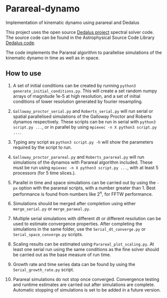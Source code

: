 # Parareal-dynamo
Implementation of kinematic dynamo using parareal and Dedalus

This project uses the open source [Dedalus project](http://dedalus-project.org) spectral solver code.
The source code can be found in the Astrophysical Source Code Library [Dedalus code](http://ascl.net/1603.015).

The code implements the Parareal algorithm to parallelise simulations of the kinematic dynamo in time 
as well as in space. 

## How to use
1. A set of initial conditions can be created by running `python3 generate_initial_conditions.py`. This will create a set random numpy arrays of magnitude 1e-5 at high resolution, and a set of initial conditions of lower resolution generated by fourier resampling.

2. `Galloway_proctor_serial.py` and `Roberts_serial.py` will run serial or spatial parallelised simulations of the Galloway Proctor and Roberts dynamos respectively. These scripts can be run in serial with `python3 script.py ...`, or in parallel by using `mpiexec -n X python3 script.py ...`.

3. Typing any script as `python3 script.py -h` will show the parameters required by the script to run. 

4. `Galloway_proctor_parareal.py` and `Roberts_parareal.py` will run simulations of the dynamos with Parareal algorithm included. These must be run using `mpiexec -n X python3 script.py ...`, with at least 5 processors (for 5 time slices.). 

5. Parallel in time and space simulations can be carried out by using the `-px` option with the parareal scripts, with a number greater than 1. Best performance is found from numbers like 2<sup>n</sup>, for FFTW performance. 

6. Simulations should be merged after completion using either `merge_serial.py` or `merge_paraeal.py`.

7. Multiple serial simulations with different dt or different resolution can be used to estimate convergence properties. After completing the simulations in the same folder, use the `Serial_dt_converge.py` or `Serial_space_converge.py` scripts.

8. Scaling results can be estimated using `Parareal_plot_scaling.py`. At least one serial run using the same conditions as the fine solver should be carried out as the base measure of run time. 

9. Growth rate and time series data can be found by using the `Serial_growth_rate.py` script. 

10. Parareal simulations do not stop once converged. Convergence testing and runtime estimates are carried out after simulations are complete. Automatic stopping of simulations is set to be added in a future version. 
